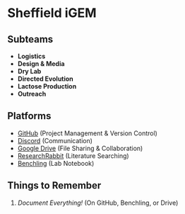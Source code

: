 # Sheffield iGEM

## Subteams
  - **Logistics**
  - **Design & Media**
  - **Dry Lab**
  - **Directed Evolution**
  - **Lactose Production**
  - **Outreach**

## Platforms
  - [GitHub](https://github.com/Sheffield-iGE) (Project Management & Version Control)
  - [Discord](https://discord.com/) (Communication)
  - [Google Drive](https://drive.google.com/drive/folders/1sD1bD9UrkkSGeveWWOakBoRYhV-_1F-S?usp=sharing) (File Sharing & Collaboration)
  - [ResearchRabbit](https://www.researchrabbitapp.com/collection/public/4DLWDWJ16E) (Literature Searching)
  - [Benchling](https://benchling.com/organizations/sheffield-igem-org/projects) (Lab Notebook)

## Things to Remember
  1. _Document Everything!_ (On GitHub, Benchling, or Drive)
